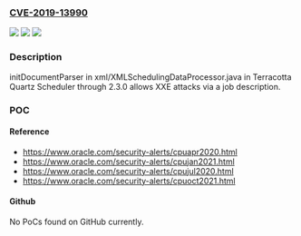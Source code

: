### [CVE-2019-13990](https://cve.mitre.org/cgi-bin/cvename.cgi?name=CVE-2019-13990)
![](https://img.shields.io/static/v1?label=Product&message=n%2Fa&color=blue)
![](https://img.shields.io/static/v1?label=Version&message=n%2Fa&color=blue)
![](https://img.shields.io/static/v1?label=Vulnerability&message=n%2Fa&color=brighgreen)

### Description

initDocumentParser in xml/XMLSchedulingDataProcessor.java in Terracotta Quartz Scheduler through 2.3.0 allows XXE attacks via a job description.

### POC

#### Reference
- https://www.oracle.com/security-alerts/cpuapr2020.html
- https://www.oracle.com/security-alerts/cpujan2021.html
- https://www.oracle.com/security-alerts/cpujul2020.html
- https://www.oracle.com/security-alerts/cpuoct2021.html

#### Github
No PoCs found on GitHub currently.

